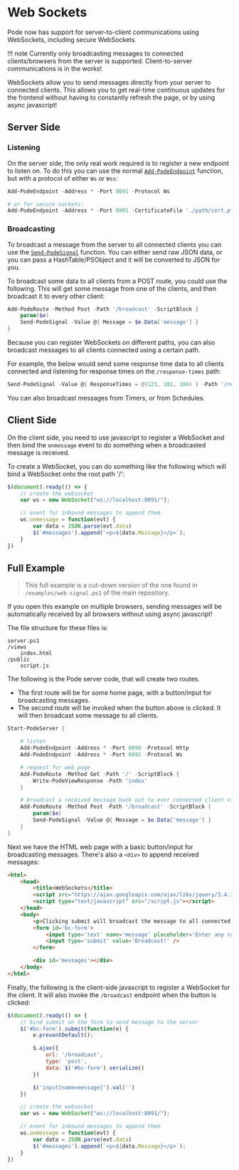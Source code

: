 # Web Sockets

Pode now has support for server-to-client communications using WebSockets, including secure WebSockets.

!!! note
    Currently only broadcasting messages to connected clients/browsers from the server is supported. Client-to-server communications is in the works!

WebSockets allow you to send messages directly from your server to connected clients. This allows you to get real-time continuous updates for the frontend without having to constantly refresh the page, or by using async javascript!

## Server Side

### Listening

On the server side, the only real work required is to register a new endpoint to listen on. To do this you can use the normal [`Add-PodeEndpoint`](../../Functions/Core/Add-PodeEndpoint) function, but with a protocol of either `Ws` or `Wss`:

```powershell
Add-PodeEndpoint -Address * -Port 8091 -Protocol Ws

# or for secure sockets:
Add-PodeEndpoint -Address * -Port 8091 -CertificateFile './path/cert.pfx' -CertificatePassword 'dummy' -Protocol Wss
```

### Broadcasting

To broadcast a message from the server to all connected clients you can use the [`Send-PodeSignal`](../../Functions/Responses/Send-PodeSignal) function. You can either send raw JSON data, or you can pass a HashTable/PSObject and it will be converted to JSON for you.

To broadcast some data to all clients from a POST route, you could use the following. This will get some message from one of the clients, and then broadcast it to every other client:

```powershell
Add-PodeRoute -Method Post -Path '/broadcast' -ScriptBlock {
    param($e)
    Send-PodeSignal -Value @{ Message = $e.Data['message'] }
}
```

Because you can register WebSockets on different paths, you can also broadcast messages to all clients connected using a certain path.

For example, the below would send some response time data to all clients connected and listening for response times on the `/response-times` path:

```powershell
Send-PodeSignal -Value @{ ResponseTimes = @(123, 101, 104) } -Path '/response-times'
```

You can also broadcast messages from Timers, or from Schedules.

## Client Side

On the client side, you need to use javascript to register a WebSocket and then bind the `onmessage` event to do something when a broadcasted message is received.

To create a WebSocket, you can do something like the following which will bind a WebSocket onto the root path '/':

```javascript
$(document).ready(() => {
    // create the websocket
    var ws = new WebSocket("ws://localhost:8091/");

    // event for inbound messages to append them
    ws.onmessage = function(evt) {
        var data = JSON.parse(evt.data)
        $('#messages').append(`<p>${data.Message}</p>`);
    }
})
```

## Full Example

> This full example is a cut-down version of the one found in `/examples/web-signal.ps1` of the main repository.

If you open this example on multiple browsers, sending messages will be automatically received by all browsers without using async javascript!

The file structure for these files is:

```plain
server.ps1
/views
    index.html
/public
    script.js
```

The following is the Pode server code, that will create two routes.

* The first route will be for some home page, with a button/input for broadcasting messages.
* The second route will be invoked when the button above is clicked. It will then broadcast some message to all clients.

```powershell
Start-PodeServer {

    # listen
    Add-PodeEndpoint -Address * -Port 8090 -Protocol Http
    Add-PodeEndpoint -Address * -Port 8091 -Protocol Ws

    # request for web page
    Add-PodeRoute -Method Get -Path '/' -ScriptBlock {
        Write-PodeViewResponse -Path 'index'
    }

    # broadcast a received message back out to ever connected client via websockets
    Add-PodeRoute -Method Post -Path '/broadcast' -ScriptBlock {
        param($e)
        Send-PodeSignal -Value @{ Message = $e.Data['message'] }
    }
}
```

Next we have the HTML web page with a basic button/input for broadcasting messages. There's also a `<div>` to append received messages:

```html
<html>
    <head>
        <title>WebSockets</title>
        <script src="https://ajax.googleapis.com/ajax/libs/jquery/3.4.1/jquery.min.js"></script>
        <script type="text/javascript" src="/script.js"></script>
    </head>
    <body>
        <p>Clicking submit will broadcast the message to all connected clients</p>
        <form id='bc-form'>
            <input type='text' name='message' placeholder='Enter any random text' />
            <input type='submit' value='Broadcast!' />
        </form>

        <div id='messages'></div>
    </body>
</html>
```

Finally, the following is the client-side javascript to register a WebSocket for the client. It will also invoke the `/broadcast` endpoint when the button is clicked:

```javascript
$(document).ready(() => {
    // bind submit on the form to send message to the server
    $('#bc-form').submit(function(e) {
        e.preventDefault();

        $.ajax({
            url: '/broadcast',
            type: 'post',
            data: $('#bc-form').serialize()
        })

        $('input[name=message]').val('')
    })

    // create the websocket
    var ws = new WebSocket("ws://localhost:8091/");

    // event for inbound messages to append them
    ws.onmessage = function(evt) {
        var data = JSON.parse(evt.data)
        $('#messages').append(`<p>${data.Message}</p>`);
    }
})
```


